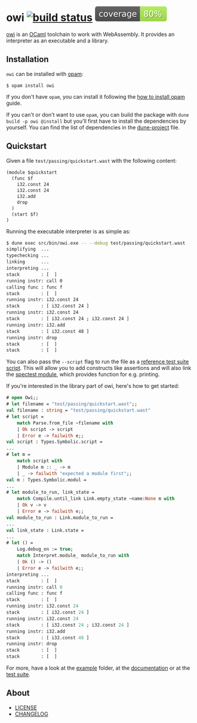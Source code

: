 # owi [![build status](https://github.com/ocamlpro/owi/workflows/build/badge.svg)](https://github.com/ocamlpro/owi/actions) [![coverage percentage](https://raw.githubusercontent.com/ocamlpro/owi/gh-pages/coverage/badge.svg)](https://ocamlpro.github.io/owi/coverage/)

[owi] is an [OCaml] toolchain to work with WebAssembly. It provides an interpreter as an executable and a library.

## Installation

`owi` can be installed with [opam]:

```shell-session
$ opam install owi
```

If you don't have `opam`, you can install it following the [how to install opam] guide.

If you can't or don't want to use `opam`, you can build the package with `dune build -p owi @install` but you'll first have to install the dependencies by yourself. You can find the list of dependencies in the [dune-project] file.

## Quickstart

Given a file `test/passing/quickstart.wast` with the following content:

<!-- $MDX file=test/passing/quickstart.wast -->
```wast
(module $quickstart
  (func $f
    i32.const 24
    i32.const 24
    i32.add
    drop
  )
  (start $f)
)
```

Running the executable interpreter is as simple as:
```sh
$ dune exec src/bin/owi.exe -- --debug test/passing/quickstart.wast
simplifying  ...
typechecking ...
linking      ...
interpreting ...
stack        : [  ]
running instr: call 0
calling func : func f
stack        : [  ]
running instr: i32.const 24
stack        : [ i32.const 24 ]
running instr: i32.const 24
stack        : [ i32.const 24 ; i32.const 24 ]
running instr: i32.add
stack        : [ i32.const 48 ]
running instr: drop
stack        : [  ]
stack        : [  ]
```

You can also pass the `--script` flag to run the file as a [reference test suite script]. This will allow you to add constructs like assertions and will also link the [spectest module], which provides function for e.g. printing.

If you're interested in the library part of owi, here's how to get started:

```ocaml
# open Owi;;
# let filename = "test/passing/quickstart.wast";;
val filename : string = "test/passing/quickstart.wast"
# let script =
    match Parse.from_file ~filename with
    | Ok script -> script
    | Error e -> failwith e;;
val script : Types.Symbolic.script =
...
# let m =
    match script with
    | Module m :: _ -> m
    | _ -> failwith "expected a module first";;
val m : Types.Symbolic.modul =
...
# let module_to_run, link_state =
    match Compile.until_link Link.empty_state ~name:None m with
    | Ok v -> v
    | Error e -> failwith e;;
val module_to_run : Link.module_to_run =
...
val link_state : Link.state =
...
# let () =
    Log.debug_on := true;
    match Interpret.module_ module_to_run with
    | Ok () -> ()
    | Error e -> failwith e;;
interpreting ...
stack        : [  ]
running instr: call 0
calling func : func f
stack        : [  ]
running instr: i32.const 24
stack        : [ i32.const 24 ]
running instr: i32.const 24
stack        : [ i32.const 24 ; i32.const 24 ]
running instr: i32.add
stack        : [ i32.const 48 ]
running instr: drop
stack        : [  ]
stack        : [  ]
```

For more, have a look at the [example] folder, at the [documentation] or at the [test suite].

## About

- [LICENSE]
- [CHANGELOG]

[CHANGELOG]: ./CHANGES.md
[dune-project]: ./dune-project
[example]: ./example/
[LICENSE]: ./LICENSE.md
[test suite]: ./test/

[documentation]: https://ocamlpro.github.io/owi/api/owi
[how to install opam]: https://opam.ocaml.org/doc/Install.html
[OCaml]: https://ocaml.org
[opam]: https://opam.ocaml.org
[owi]: https://ocamlpro.github.io/owi
[reference test suite script]: https://github.com/WebAssembly/spec/blob/main/interpreter/README.md#scripts
[spectest module]: https://github.com/WebAssembly/spec/blob/main/interpreter/README.md#spectest-host-module
[WebAssembly]: https://webassembly.org

